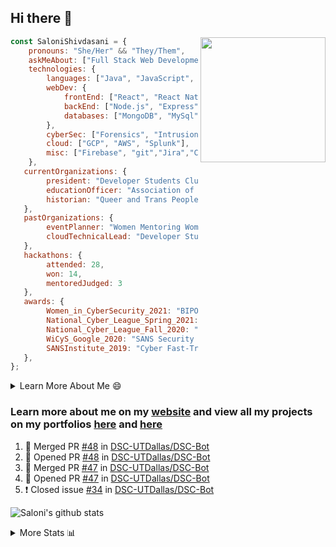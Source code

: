 ## Hi there 👋

<img align='right' src="https://storage.googleapis.com/saloni-shivdasani-resume/Saloni.png" width="200">

```javascript
const SaloniShivdasani = {
    pronouns: "She/Her" && "They/Them",
    askMeAbout: ["Full Stack Web Development", "Cloud Computing", "Cyber Security"],
    technologies: {
        languages: ["Java", "JavaScript", "SQL", "Python", "C++", "BASH", "R"],
        webDev: {
            frontEnd: ["React", "React Native", "Electron"],
            backEnd: ["Node.js", "Express", "Flask"],
            databases: ["MongoDB", "MySql"],
        },
        cyberSec: ["Forensics", "Intrusion Detection", "Security Operations", "Network and Application Penetration Testing"],
        cloud: ["GCP", "AWS", "Splunk"],
        misc: ["Firebase", "git","Jira","Confluence"]
    },
   currentOrganizations: {
        president: "Developer Students Club, UTD",
        educationOfficer: "Association of Computer Machinery, UTD",
        historian: "Queer and Trans People of Color, UTD",
   },
   pastOrganizations: {
        eventPlanner: "Women Mentoring Women in Engineering, UTD",
        cloudTechnicalLead: "Developer Students Club, UTD",
   },
   hackathons: {
        attended: 28,
        won: 14,
        mentoredJudged: 3
   },
   awards: {
        Women_in_CyberSecurity_2021: "BIPOC Fellowship Award",
        National_Cyber_League_Spring_2021: "Gold Bracket Competitor - Top 15% nationally",
        National_Cyber_League_Fall_2020: "Gold Bracket Competitor - Top 15% nationally",
        WiCyS_Google_2020: "SANS Security Training Scholarship",
        SANSInstitute_2019: "Cyber Fast-Track Game Quarter-Finalist",
   },
};
```

<!--START_SECTION:table-->
<details>

<summary>Learn More About Me 😄 </summary>

I am a senior at The University of Texas at Dallas, and I am currently majoring in Software Engineering with a concentration in Information Assurance. I am interested and have experience in full stack development, cloud computing, and cybersecurity. I hope to find opportunities where I can gain exposure to algorithm and project design. My ultimate aim is to develop futuristic products for users because I am inspired by the impact of computing on society.

I have experience in full stack web development through my participation and awards in hackathons where I have learnt and used React, Node.js, Express, MongoDB, Flask, NLTK, and React Native along with GIT, GCP, and Firebase. Last semester, I was also responsible for backend development for a project at a local NGO where I created a REST API using Node.js, Express, MongoDB and SQL and hosted it on servers using GCP. 

From my coursework and local competitions, I have skills in algorithms and data structures in Java, database management using SQL and machine learning using Python and R. I have also been a quarter-finalist in a national cybersecurity completion hosted by the SANS institute.

I am also actively involved in campus organization where I am the cloud technical lead for Developer Student Club, Mentor and Education Officer for Association of Computing Machinery, event planner for Women Mentoring Women in Engineering and IT Committee member for IEEE.

</details>

<!--END_SECTION:table-->

### Learn more about me on my [website](https://www.saloni-shivdasani.codes) and view all my projects on my portfolios [here](https://www.saloni-shivdasani.codes/projects) and  [here](http://devpost.com/SaloniS)

<!--START_SECTION:activity-->
1. 🎉 Merged PR [#48](https://github.com/DSC-UTDallas/DSC-Bot/pull/48) in [DSC-UTDallas/DSC-Bot](https://github.com/DSC-UTDallas/DSC-Bot)
2. 💪 Opened PR [#48](https://github.com/DSC-UTDallas/DSC-Bot/pull/48) in [DSC-UTDallas/DSC-Bot](https://github.com/DSC-UTDallas/DSC-Bot)
3. 🎉 Merged PR [#47](https://github.com/DSC-UTDallas/DSC-Bot/pull/47) in [DSC-UTDallas/DSC-Bot](https://github.com/DSC-UTDallas/DSC-Bot)
4. 💪 Opened PR [#47](https://github.com/DSC-UTDallas/DSC-Bot/pull/47) in [DSC-UTDallas/DSC-Bot](https://github.com/DSC-UTDallas/DSC-Bot)
5. ❗️ Closed issue [#34](https://github.com/DSC-UTDallas/DSC-Bot/issues/34) in [DSC-UTDallas/DSC-Bot](https://github.com/DSC-UTDallas/DSC-Bot)
<!--END_SECTION:activity-->

![Saloni's github stats](https://github-readme-stats.vercel.app/api?username=SaloniSS)

<!--START_SECTION:table-->
<details>

<summary>More Stats 📊 </summary>

<!--START_SECTION:waka-->
![Lines of code](https://img.shields.io/badge/From%20Hello%20World%20I%27ve%20Written-1.3%20million%20lines%20of%20code-blue)

**🐱 My Github Data** 

> 🏆 388 Contributions in the Year 2021
 > 
> 📦 588.2 kB Used in Github's Storage 
 > 
> 💼 Opted to Hire
 > 
> 📜 28 Public Repositories 
 > 
> 🔑 21 Private Repositories  
 > 
**I'm a Night 🦉** 

```text
🌞 Morning    92 commits     ███░░░░░░░░░░░░░░░░░░░░░░   13.83% 
🌆 Daytime    173 commits    ██████░░░░░░░░░░░░░░░░░░░   26.02% 
🌃 Evening    262 commits    █████████░░░░░░░░░░░░░░░░   39.4% 
🌙 Night      138 commits    █████░░░░░░░░░░░░░░░░░░░░   20.75%

```
📅 **I'm Most Productive on Sunday** 

```text
Monday       119 commits    ████░░░░░░░░░░░░░░░░░░░░░   17.89% 
Tuesday      102 commits    ███░░░░░░░░░░░░░░░░░░░░░░   15.34% 
Wednesday    42 commits     █░░░░░░░░░░░░░░░░░░░░░░░░   6.32% 
Thursday     36 commits     █░░░░░░░░░░░░░░░░░░░░░░░░   5.41% 
Friday       49 commits     █░░░░░░░░░░░░░░░░░░░░░░░░   7.37% 
Saturday     157 commits    ██████░░░░░░░░░░░░░░░░░░░   23.61% 
Sunday       160 commits    ██████░░░░░░░░░░░░░░░░░░░   24.06%

```


📊 **This Week I Spent My Time On** 

```text
⌚︎ Time Zone: America/Chicago

💬 Programming Languages: 
Dart                     6 hrs 29 mins       ████████████░░░░░░░░░░░░░   48.17% 
Other                    6 hrs 10 mins       ███████████░░░░░░░░░░░░░░   45.79% 
JavaScript               36 mins             █░░░░░░░░░░░░░░░░░░░░░░░░   4.51% 
TypeScript               5 mins              ░░░░░░░░░░░░░░░░░░░░░░░░░   0.68% 
YAML                     5 mins              ░░░░░░░░░░░░░░░░░░░░░░░░░   0.68%

```

**I Mostly Code in JavaScript** 

```text
JavaScript               24 repos            ███████████░░░░░░░░░░░░░░   43.64% 
Java                     7 repos             ███░░░░░░░░░░░░░░░░░░░░░░   12.73% 
Python                   7 repos             ███░░░░░░░░░░░░░░░░░░░░░░   12.73% 
TypeScript               5 repos             ██░░░░░░░░░░░░░░░░░░░░░░░   9.09% 
CSS                      3 repos             █░░░░░░░░░░░░░░░░░░░░░░░░   5.45%

```



 Last Updated on 25/08/2021
<!--END_SECTION:waka-->

<!--END_SECTION:table-->

<!--
**SaloniSS/SaloniSS** is a ✨ _special_ ✨ repository because its `README.md` (this file) appears on your GitHub profile.

Here are some ideas to get you started:

- 🔭 I’m currently working on ...
- 🌱 I’m currently learning ...
- 👯 I’m looking to collaborate on ...
- 🤔 I’m looking for help with ...
- 💬 Ask me about ...
- 📫 How to reach me: ...
- 😄 Pronouns: ...
- ⚡ Fun fact: ...
-->
